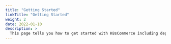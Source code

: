 ```yaml
---
title: "Getting Started"
linkTitle: "Getting Started"
weight: 2
date: 2022-01-10
description: >
  This page tells you how to get started with K8sCommerce including deployment on Kubernetes and basic configuration.
---
```


